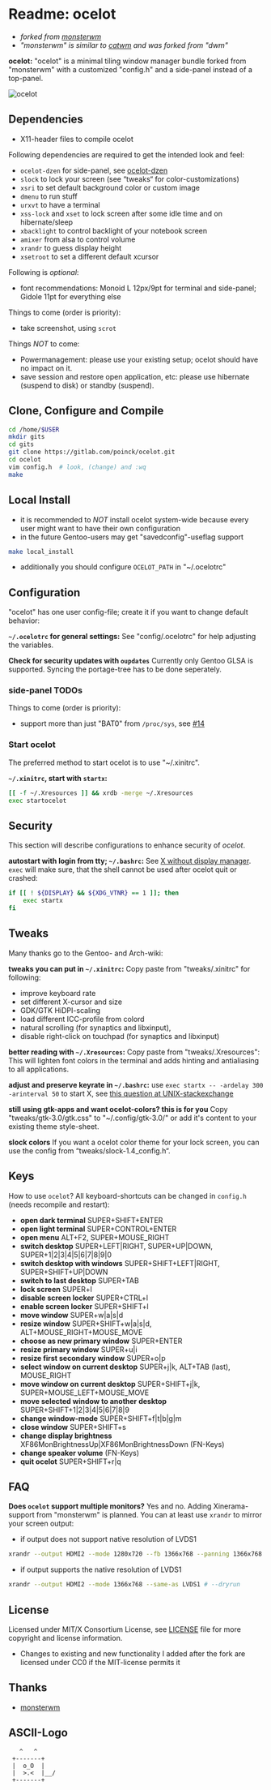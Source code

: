 # Readme: ocelot
- *forked from [monsterwm](https://github.com/c00kiemon5ter/monsterwm)*
- *"monsterwm" is similar to [catwm](https://github.com/pyknite/catwm) and was forked from "dwm"*

**ocelot:**
"ocelot" is a minimal tiling window manager bundle forked from "monsterwm" with a customized "config.h" and a side-panel instead of a top-panel.

![ocelot](/ocelot.png)

## Dependencies
- X11-header files to compile ocelot

Following dependencies are required to get the intended look and feel:
- `ocelot-dzen` for side-panel, see [ocelot-dzen](https://gitlab.com/poinck/ocelot-dzen)
- `slock` to lock your screen (see “tweaks“ for color-customizations)
- `xsri` to set default background color or custom image
- `dmenu` to run stuff
- `urxvt` to have a terminal
- `xss-lock` and `xset` to lock screen after some idle time and on hibernate/sleep
- `xbacklight` to control backlight of your notebook screen
- `amixer` from alsa to control volume
- `xrandr` to guess display height
- `xsetroot` to set a different default xcursor

Following is *optional*:
- font recommendations: Monoid L 12px/9pt for terminal and side-panel; Gidole 11pt for everything else

Things to come (order is priority):
- take screenshot, using `scrot`

Things *NOT* to come:
- Powermanagement: please use your existing setup; ocelot should have no impact on it.
- save session and restore open application, etc: please use hibernate (suspend to disk) or standby (suspend).

## Clone, Configure and Compile
```.sh
cd /home/$USER
mkdir gits
cd gits
git clone https://gitlab.com/poinck/ocelot.git
cd ocelot
vim config.h  # look, (change) and :wq
make
```

## Local Install
- it is recommended to *NOT* install ocelot system-wide because every user might want to have their own configuration
- in the future Gentoo-users may get "savedconfig"-useflag support
```.sh
make local_install
```
- additionally you should configure `OCELOT_PATH` in "~/.ocelotrc"

## Configuration
"ocelot" has one user config-file; create it if you want to change default
behavior:

**`~/.ocelotrc` for general settings:**
See "config/.ocelotrc" for help adjusting the variables.

**Check for security updates with `oupdates`**
Currently only Gentoo GLSA is supported. Syncing the portage-tree has to be done seperately.

### side-panel TODOs
Things to come (order is priority):
- support more than just "BAT0" from `/proc/sys`, see [#14](https://gitlab.com/poinck/ocelot/issues/14)

### Start ocelot
The preferred method to start ocelot is to use "~/.xinitrc".

**`~/.xinitrc`, start with `startx`:**
```.sh
[[ -f ~/.Xresources ]] && xrdb -merge ~/.Xresources
exec startocelot
```

## Security
This section will describe configurations to enhance security of *ocelot*.

**autostart with login from tty; `~/.bashrc`:**
See [X without display manager](https://wiki.gentoo.org/wiki/X_without_Display_Manager#systemd). `exec` will make sure, that the shell cannot be used after ocelot quit or crashed:
```.sh
if [[ ! ${DISPLAY} && ${XDG_VTNR} == 1 ]]; then
    exec startx
fi
```

## Tweaks
Many thanks go to the Gentoo- and Arch-wiki:

**tweaks you can put in `~/.xinitrc`:**
Copy paste from "tweaks/.xinitrc" for following:
- improve keyboard rate
- set different X-cursor and size
- GDK/GTK HiDPI-scaling
- load different ICC-profile from colord
- natural scrolling (for synaptics and libxinput),
- disable right-click on touchpad (for synaptics and libxinput)

**better reading with `~/.Xresources`:**
Copy paste from "tweaks/.Xresources": This will lighten font colors in the terminal and adds hinting and antialiasing to all applications.

**adjust and preserve keyrate in `~/.bashrc`:**
use `exec startx -- -ardelay 300 -arinterval 50` to start X, see [this question at UNIX-stackexchange](http://unix.stackexchange.com/questions/85504/setting-repeat-rate-of-usb-keyboard-automatically)

**still using gtk-apps and want ocelot-colors? this is for you**
Copy "tweaks/gtk-3.0/gtk.css" to "~/.config/gtk-3.0/" or add it's content to your existing theme style-sheet.

**slock colors**
If you want a ocelot color theme for your lock screen, you can use the config from “tweaks/slock-1.4_config.h“.

## Keys
How to use `ocelot`? All keyboard-shortcuts can be changed in `config.h` (needs recompile and restart):

- **open dark terminal** SUPER+SHIFT+ENTER
- **open light terminal** SUPER+CONTROL+ENTER
- **open menu** ALT+F2, SUPER+MOUSE_RIGHT
- **switch desktop** SUPER+LEFT|RIGHT, SUPER+UP|DOWN, SUPER+1|2|3|4|5|6|7|8|9|0
- **switch desktop with windows** SUPER+SHIFT+LEFT|RIGHT, SUPER+SHIFT+UP|DOWN
- **switch to last desktop** SUPER+TAB
- **lock screen** SUPER+l
- **disable screen locker** SUPER+CTRL+l
- **enable screen locker** SUPER+SHIFT+l
- **move window** SUPER+w|a|s|d
- **resize window** SUPER+SHIFT+w|a|s|d, ALT+MOUSE_RIGHT+MOUSE_MOVE
- **choose as new primary window** SUPER+ENTER
- **resize primary window** SUPER+u|i
- **resize first secondary window** SUPER+o|p
- **select window on current desktop** SUPER+j|k, ALT+TAB (last), MOUSE_RIGHT
- **move window on current desktop** SUPER+SHIFT+j|k, SUPER+MOUSE_LEFT+MOUSE_MOVE
- **move selected window to another desktop** SUPER+SHIFT+1|2|3|4|5|6|7|8|9
- **change window-mode** SUPER+SHIFT+f|t|b|g|m
- **close window** SUPER+SHIFT+s
- **change display brightness** XF86MonBrightnessUp|XF86MonBrightnessDown (FN-Keys)
- **change speaker volume** (FN-Keys)
- **quit ocelot** SUPER+SHIFT+r|q

## FAQ

**Does `ocelot` support multiple monitors?**
Yes and no. Adding Xinerama-support from "monsterwm" is planned. You can at least use `xrandr` to mirror your screen output:
- if output does not support native resolution of LVDS1
```.sh
xrandr --output HDMI2 --mode 1280x720 --fb 1366x768 --panning 1366x768 --same-as LVDS1 # --dryrun
```
- if output supports the native resolution of LVDS1
```.sh
xrandr --output HDMI2 --mode 1366x768 --same-as LVDS1 # --dryrun
```

## License
Licensed under MIT/X Consortium License, see [LICENSE][law] file for more
copyright and license information.
- Changes to existing and new functionality I added after the fork are licensed under CC0 if the MIT-license permits it

  [law]: https://raw.github.com/c00kiemon5ter/monsterwm/master/LICENSE

## Thanks
- [monsterwm](https://github.com/c00kiemon5ter/monsterwm)

## ASCII-Logo
```
   ^   ^
 +-------+
 |  o_O  |
 |  >.<  |__/
 +-------+
```

